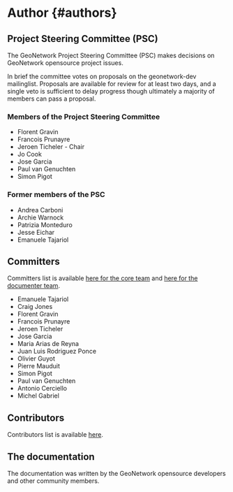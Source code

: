 # Author {#authors}

## Project Steering Committee (PSC)

The GeoNetwork Project Steering Committee (PSC) makes decisions on GeoNetwork opensource project issues.

In brief the committee votes on proposals on the geonetwork-dev mailinglist. Proposals are available for review for at least two days, and a single veto is sufficient to delay progress though ultimately a majority of members can pass a proposal.

### Members of the Project Steering Committee

-   Florent Gravin
-   Francois Prunayre
-   Jeroen Ticheler - Chair
-   Jo Cook
-   Jose Garcia
-   Paul van Genuchten
-   Simon Pigot

### Former members of the PSC

-   Andrea Carboni
-   Archie Warnock
-   Patrizia Monteduro
-   Jesse Eichar
-   Emanuele Tajariol

## Committers

Committers list is available [here for the core team](https://github.com/orgs/geonetwork/teams/committers) and [here for the documenter team](https://github.com/orgs/geonetwork/teams/documenters).

-   Emanuele Tajariol
-   Craig Jones
-   Florent Gravin
-   Francois Prunayre
-   Jeroen Ticheler
-   Jose Garcia
-   Maria Arias de Reyna
-   Juan Luis Rodriguez Ponce
-   Olivier Guyot
-   Pierre Mauduit
-   Simon Pigot
-   Paul van Genuchten
-   Antonio Cerciello
-   Michel Gabriel

## Contributors

Contributors list is available [here](https://github.com/geonetwork/core-geonetwork/graphs/contributors).

## The documentation

The documentation was written by the GeoNetwork opensource developers and other community members.
